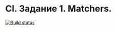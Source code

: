 # CI. Задание 1. Matchers.

[![Build status](https://ci.appveyor.com/api/projects/status/q3d6400ngaohf35d?svg=true)](https://ci.appveyor.com/project/Dolinin2021/sec-4-2-js-pr)
